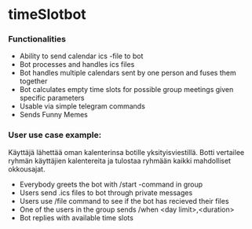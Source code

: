 # timeSlotbot

### Functionalities
- Ability to send calendar ics -file to bot
- Bot processes and handles ics files
- Bot handles multiple calendars sent by one person and fuses them together
- Bot calculates empty time slots for possible group meetings given specific parameters 
- Usable via simple telegram commands
- Sends Funny Memes 


### User use case example:
Käyttäjä lähettää oman kalenterinsa botille yksityisviestillä. Botti vertailee ryhmän käyttäjien kalentereita ja tulostaa ryhmään kaikki mahdolliset okkousajat.

- Everybody greets the bot with /start -command in group
- Users send .ics files to bot through private messages
- Users use /file command to see if the bot has recieved their files
- One of the users in the group sends /when \<day limit>,\<duration>
- Bot replies with available time slots
